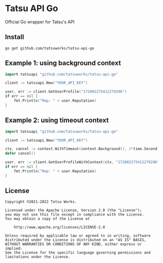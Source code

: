 # Tatsu API Go

Official Go wrapper for Tatsu's API

## Install

```shell
go get github.com/tatsuworks/tatsu-api-go
```

## Example 1: using background context

```go
import tatsuapi "github.com/tatsuworks/tatsu-api-go"

client := tatsuapi.New("YOUR_API_KEY")

user, err := client.GetUserProfile("172002275412279296")
if err == nil {
    fmt.Println("Rep: " + user.Reputation)
}
```

## Example 2: using timeout context

```go
import tatsuapi "github.com/tatsuworks/tatsu-api-go"

client := tatsuapi.New("YOUR_API_KEY")

ctx, cancel := context.WithTimeout(context.Background(), 2*time.Second)
defer cancel()

user, err := client.GetUserProfileWithContext(ctx, "172002275412279296")
if err == nil {
    fmt.Println("Rep: " + user.Reputation)
}
```

## License

```text
Copyright ©2021-2022 Tatsu Works.

Licensed under the Apache License, Version 2.0 (the "License");
you may not use this file except in compliance with the License.
You may obtain a copy of the License at

    http://www.apache.org/licenses/LICENSE-2.0

Unless required by applicable law or agreed to in writing, software
distributed under the License is distributed on an "AS IS" BASIS,
WITHOUT WARRANTIES OR CONDITIONS OF ANY KIND, either express or implied.
See the License for the specific language governing permissions and
limitations under the License.
```
